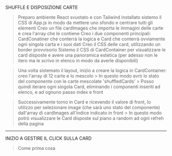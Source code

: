 
SHUFFLE E DISPOSIZIONE CARTE
> Preparo ambiente React svuotato e con Tailwind installato
> sistemo il CSS di App.js in modo da mettere uno sfondo e centrare tutti gli elementi
> Creo un file cardImages che importa le immagini delle carte e crea l'array che le contiene
> Creo i due componenti principali: CardConatiner che conterrà la logica e Card che conterrà ovviamente ogni singola carta e i suoi dati
> Creo il CSS delle card, utilizzando un border provvisorio
> Sistemo il CSS di CardContainer per visualizzare le card disposte e avere una panoramica estetica (per adesso non le itero ma le scrivo in elenco in modo da averle disponibili)

> Una volta sistemato il layout, inizio a creare la logica in CardContainer: creo l'array di 12 carte e lo mescolo
    > In questo modo avrò lo stato del componente con le carte mescolate 'shuffledCards'
    > Posso quindi iterare ogni singola Card, eliminando i componenti inseriti ad elenco, e ad ognuno passo index e front

> Successivamente torno in Card e ricevendo il valore di front, lo utilizzo per selezionare image (che sarà uno stato del componente)  dall'array di cardImages all'indice indicato in front
    > In questo modo potrò visualizzare le Card disposte sul piano a random ad ogni refreh della pagina
---

INIZIO A GESTIRE IL CLICK SULLA CARD
> Come prima cosa 

